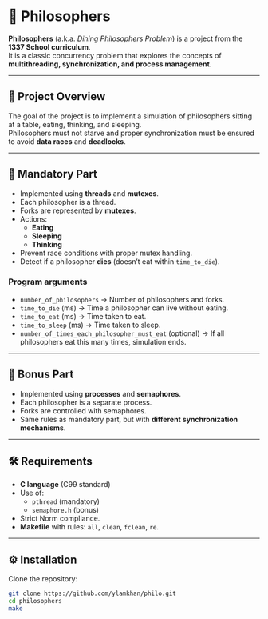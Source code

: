 # 🍝 Philosophers

**Philosophers** (a.k.a. *Dining Philosophers Problem*) is a project from the **1337 School curriculum**.  
It is a classic concurrency problem that explores the concepts of **multithreading, synchronization, and process management**.  

---

## 📖 Project Overview

The goal of the project is to implement a simulation of philosophers sitting at a table, eating, thinking, and sleeping.  
Philosophers must not starve and proper synchronization must be ensured to avoid **data races** and **deadlocks**.  

---

## 🚀 Mandatory Part

- Implemented using **threads** and **mutexes**.  
- Each philosopher is a thread.  
- Forks are represented by **mutexes**.  
- Actions:
  - **Eating**
  - **Sleeping**
  - **Thinking**
- Prevent race conditions with proper mutex handling.  
- Detect if a philosopher **dies** (doesn’t eat within `time_to_die`).  

### Program arguments


- `number_of_philosophers` → Number of philosophers and forks.  
- `time_to_die` (ms) → Time a philosopher can live without eating.  
- `time_to_eat` (ms) → Time taken to eat.  
- `time_to_sleep` (ms) → Time taken to sleep.  
- `number_of_times_each_philosopher_must_eat` (optional) → If all philosophers eat this many times, simulation ends.  

---

## 🌟 Bonus Part

- Implemented using **processes** and **semaphores**.  
- Each philosopher is a separate process.  
- Forks are controlled with semaphores.  
- Same rules as mandatory part, but with **different synchronization mechanisms**.  

---

## 🛠️ Requirements

- **C language** (C99 standard)  
- Use of:
  - `pthread` (mandatory)  
  - `semaphore.h` (bonus)  
- Strict Norm compliance.  
- **Makefile** with rules: `all`, `clean`, `fclean`, `re`.  

---

## ⚙️ Installation

Clone the repository:

```bash
git clone https://github.com/ylamkhan/philo.git
cd philosophers
make
